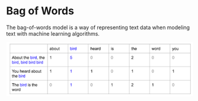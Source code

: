 # Bag of Words
The bag-of-words model is a way of representing text data when modeling text with machine learning algorithms.

<p align="center">
  <img width="600" src="Bag_of_words/bow.png"></a>
</p>
<div align="center">
